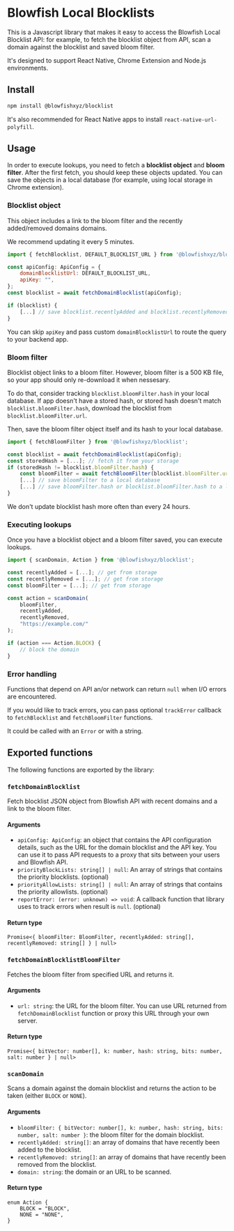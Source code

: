 # Blowfish Local Blocklists
This is a Javascript library that makes it easy to access the Blowfish Local Blocklist API: for example, to fetch the blocklist object from API, scan a domain against the blocklist and saved bloom filter.

It's designed to support React Native, Chrome Extension and Node.js environments.

## Install
```bash
npm install @blowfishxyz/blocklist
```

It's also recommended for React Native apps to install `react-native-url-polyfill`.

## Usage

In order to execute lookups, you need to fetch a **blocklist object** and **bloom filter**. 
After the first fetch, you should keep these objects updated. You can save the objects in a local database
(for example, using local storage in Chrome extension).

### Blocklist object
This object includes a link to the bloom filter and the recently added/removed domains domains. 

We recommend updating it every 5 minutes.

```javascript
import { fetchBlocklist, DEFAULT_BLOCKLIST_URL } from '@blowfishxyz/blocklist';

const apiConfig: ApiConfig = {
    domainBlocklistUrl: DEFAULT_BLOCKLIST_URL,
    apiKey: "",
};
const blocklist = await fetchDomainBlocklist(apiConfig);

if (blocklist) {
    [...] // save blocklist.recentlyAdded and blocklist.recentlyRemoved to a local database
}
```

You can skip `apiKey` and pass custom `domainBlocklistUrl` to route the query to your backend app.

### Bloom filter

Blocklist object links to a bloom filter. However, bloom filter is a 500 KB file, so your app should only
re-download it when nessesary.

To do that, consider tracking `blocklist.bloomFilter.hash` in your local database.
If app doesn't have a stored hash, or stored hash doesn't match `blocklist.bloomFilter.hash`, download the blocklist from `blocklist.bloomFilter.url`.

Then, save the bloom filter object itself and its hash to your local database.

```javascript
import { fetchBloomFilter } from '@blowfishxyz/blocklist';

const blocklist = await fetchDomainBlocklist(apiConfig);
const storedHash = [...]; // fetch it from your storage
if (storedHash != blocklist.bloomFilter.hash) {
    const bloomFilter = await fetchBloomFilter(blocklist.bloomFilter.url);
    [...] // save bloomFilter to a local database
    [...] // save bloomFilter.hash or blocklist.bloomFilter.hash to a local database
}
```

We don't update blocklist hash more often than every 24 hours.

### Executing lookups

Once you have a blocklist object and a bloom filter saved, you can execute lookups.

```javascript
import { scanDomain, Action } from '@blowfishxyz/blocklist';

const recentlyAdded = [...]; // get from storage
const recentlyRemoved = [...]; // get from storage
const bloomFilter = [...]; // get from storage

const action = scanDomain(
    bloomFilter,
    recentlyAdded,
    recentlyRemoved, 
    "https://example.com/"
);

if (action === Action.BLOCK) {
    // block the domain
}
```

### Error handling

Functions that depend on API an/or network can return `null` when I/O errors are encountered.

If you would like to track errors, you can pass optional `trackError` callback to `fetchBlocklist` and `fetchBloomFilter` functions. 

It could be called with an `Error` or with a string.


## Exported functions

The following functions are exported by the library:

### `fetchDomainBlocklist`
Fetch blocklist JSON object from Blowfish API with recent domains and  a link to the bloom filter.

#### Arguments
* `apiConfig: ApiConfig`: an object that contains the API configuration details, such as the URL for the domain blocklist and the API key.
You can use it to pass API requests to a proxy that sits between your users and Blowfish API.
* `priorityBlockLists: string[] | null`: An array of strings that contains the priority blocklists. (optional)
* `priorityAllowLists: string[] | null`: An array of strings that contains the priority allowlists. (optional)
* `reportError: (error: unknown) => void`: A callback function that library uses to track errors when result is `null`. (optional)

#### Return type
```
Promise<{ bloomFilter: BloomFilter, recentlyAdded: string[], recentlyRemoved: string[] } | null>
```

### `fetchDomainBlocklistBloomFilter`

Fetches the bloom filter from specified URL and returns it.

#### Arguments
* `url: string`: the URL for the bloom filter. 
You can use URL returned from `fetchDomainBlocklist` function or proxy this URL through your own server.

#### Return type
`Promise<{ bitVector: number[], k: number, hash: string, bits: number, salt: number } | null>`

### `scanDomain`
Scans a domain against the domain blocklist and returns the action to be taken (either `BLOCK` or `NONE`).

#### Arguments

* `bloomFilter: { bitVector: number[], k: number, hash: string, bits: number, salt: number }`: the bloom filter for the domain blocklist.
* `recentlyAdded: string[]`: an array of domains that have recently been added to the blocklist.
* `recentlyRemoved: string[]`: an array of domains that have recently been removed from the blocklist.
* `domain: string`: the domain or an URL to be scanned.

#### Return type
```
enum Action {
    BLOCK = "BLOCK",
    NONE = "NONE",
}
```
